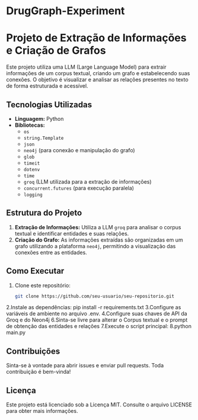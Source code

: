 # DrugGraph-Experiment

# Projeto de Extração de Informações e Criação de Grafos

Este projeto utiliza uma LLM (Large Language Model) para extrair informações de um corpus textual, criando um grafo e estabelecendo suas conexões. O objetivo é visualizar e analisar as relações presentes no texto de forma estruturada e acessível.

## Tecnologias Utilizadas

- **Linguagem:** Python
- **Bibliotecas:**
  - `os`
  - `string.Template`
  - `json`
  - `neo4j` (para conexão e manipulação do grafo)
  - `glob`
  - `timeit`
  - `dotenv`
  - `time`
  - `groq` (LLM utilizada para a extração de informações)
  - `concurrent.futures` (para execução paralela)
  - `logging`

## Estrutura do Projeto

1. **Extração de Informações:** Utiliza a LLM `groq` para analisar o corpus textual e identificar entidades e suas relações.
2. **Criação do Grafo:** As informações extraídas são organizadas em um grafo utilizando a plataforma `neo4j`, permitindo a visualização das conexões entre as entidades.


## Como Executar

1. Clone este repositório:
   ```bash
   git clone https://github.com/seu-usuario/seu-repositorio.git
2.Instale as dependências:
  pip install -r requirements.txt
3.Configure as variáveis de ambiente no arquivo .env.
4.Configure suas chaves de API da Groq e do Neon4j
6.Sinta-se livre para alterar o Corpus textual e o prompt de obtenção das entidades e relações
7.Execute o script principal:
8.python main.py


## Contribuições
Sinta-se à vontade para abrir issues e enviar pull requests. Toda contribuição é bem-vinda!

## Licença
Este projeto está licenciado sob a Licença MIT. Consulte o arquivo LICENSE para obter mais informações.
